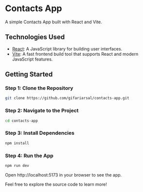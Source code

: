 # Contacts App

A simple Contacts App built with React and Vite.

## Technologies Used

- [React](https://reactjs.org/): A JavaScript library for building user interfaces.
- [Vite](https://vitejs.dev/): A fast frontend build tool that supports React and modern JavaScript features.

## Getting Started

### Step 1: Clone the Repository

```bash
git clone https://github.com/gifariarsal/contacts-app.git
```

### Step 2: Navigate to the Project

```bash
cd contacts-app
```

### Step 3: Install Dependencies

```bash
npm install
```

### Step 4: Run the App

```bash
npm run dev
```

Open http://localhost:5173 in your browser to see the app.

Feel free to explore the source code to learn more!